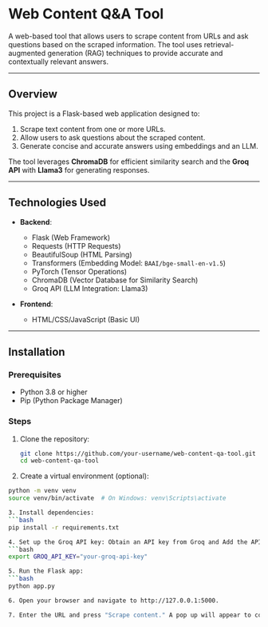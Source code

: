 # Web Content Q&A Tool

A web-based tool that allows users to scrape content from URLs and ask questions based on the scraped information. The tool uses retrieval-augmented generation (RAG) techniques to provide accurate and contextually relevant answers.

---

## Overview

This project is a Flask-based web application designed to:
1. Scrape text content from one or more URLs.
2. Allow users to ask questions about the scraped content.
3. Generate concise and accurate answers using embeddings and an LLM.

The tool leverages **ChromaDB** for efficient similarity search and the **Groq API** with **Llama3** for generating responses.

---

## Technologies Used

- **Backend**:
  - Flask (Web Framework)
  - Requests (HTTP Requests)
  - BeautifulSoup (HTML Parsing)
  - Transformers (Embedding Model: `BAAI/bge-small-en-v1.5`)
  - PyTorch (Tensor Operations)
  - ChromaDB (Vector Database for Similarity Search)
  - Groq API (LLM Integration: Llama3)

- **Frontend**:
  - HTML/CSS/JavaScript (Basic UI)

---

## Installation

### Prerequisites

- Python 3.8 or higher
- Pip (Python Package Manager)

### Steps

1. Clone the repository:
   ```bash
   git clone https://github.com/your-username/web-content-qa-tool.git
   cd web-content-qa-tool

2. Create a virtual environment (optional):
  ```bash
  python -m venv venv
  source venv/bin/activate  # On Windows: venv\Scripts\activate

3. Install dependencies:
  ```bash
  pip install -r requirements.txt

4. Set up the Groq API key: Obtain an API key from Groq and Add the API key to your environment variables:
  ```bash
  export GROQ_API_KEY="your-groq-api-key"

5. Run the Flask app:
  ```bash
  python app.py

6. Open your browser and navigate to http://127.0.0.1:5000.

7. Enter the URL and press "Scrape content." A pop up will appear to confirm that content has been scraped. Next, enter the question you want to ask and press "Get answer." Wait for a few seconds for the process to complete.
